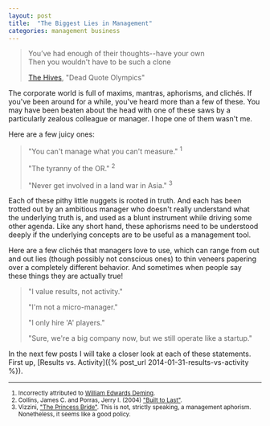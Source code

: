 ```yaml
---
layout: post
title:  "The Biggest Lies in Management"
categories: management business
---
```

> You’ve had enough of their thoughts--have your own <br />
> Then you wouldn't have to be such a clone
>
> [The Hives](http://www.thehivesbroadcastingservice.com), "Dead Quote Olympics"

The corporate world is full of maxims, mantras, aphorisms, and clichés. 
If you've been around for a while, you've heard more than a few of these. 
You may have been beaten about the head with one of these saws by a 
particularly zealous colleague or manager. I hope one of them wasn't me.

Here are a few juicy ones:

> "You can't manage what you can't measure." <sup>1</sup>
>
> "The tyranny of the OR." <sup>2</sup>
>
> "Never get involved in a land war in Asia." <sup>3</sup>

Each of these pithy little nuggets is rooted in truth. And each has been
trotted out by an ambitious manager who doesn't really understand what the
underlying truth is, and used as a blunt instrument 
while driving some other agenda. Like any short hand, these aphorisms need
to be understood deeply if the underlying concepts are to be useful as a
management tool.

Here are a few clichés that managers love to use, which can range from out and out
lies (though possibly not conscious ones) to thin veneers papering over a 
completely different behavior. And sometimes when people say these
things they are actually true!

> "I value results, not activity."
>
> "I'm not a micro-manager."
>
> "I only hire 'A' players."
>
> "Sure, we're a big company now, but we still operate like a startup."

In the next few posts I will take a closer look at each of these statements.
First up, [Results vs. Activity]({% post_url 2014-01-31-results-vs-activity %}).


---

<small>
	
1. Incorrectly attributed to [William Edwards Deming](http://en.wikipedia.org/wiki/W._Edwards_Deming).
2. Collins, James C. and Porras, Jerry I. (2004) ["Built to Last"](http://amzn.com/0060516402).
3. Vizzini, ["The Princess Bride"](http://www.imdb.com/title/tt0093779). This is not, strictly speaking, a management aphorism. Nonetheless, it seems like a good policy.

</small>